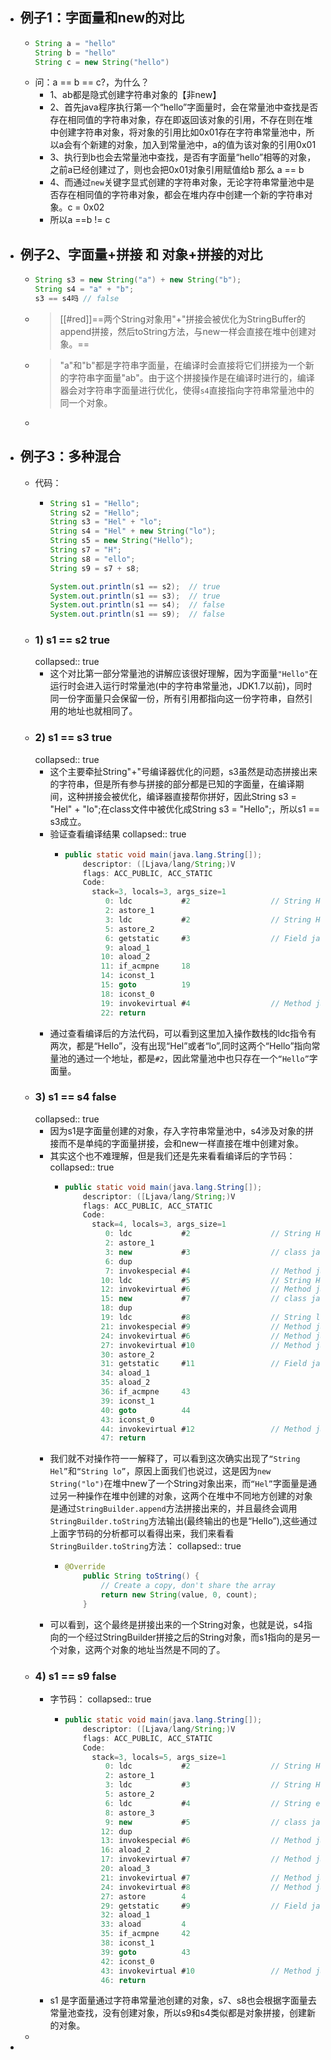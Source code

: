 - ## 例子1：字面量和new的对比
	- ```java
	  String a = "hello"
	  String b = "hello"
	  String c = new String("hello")  
	  ```
	- 问：a == b == c?，为什么？
		- 1、ab都是隐式创建字符串对象的【非new】
		- 2、首先java程序执行第一个“hello”字面量时，会在常量池中查找是否存在相同值的字符串对象，存在即返回该对象的引用，不存在则在堆中创建字符串对象，将对象的引用比如0x01存在字符串常量池中，所以a会有个新建的对象，加入到常量池中，a的值为该对象的引用0x01
		- 3、执行到b也会去常量池中查找，是否有字面量“hello”相等的对象，之前a已经创建过了，则也会把0x01对象引用赋值给b   那么  a == b
		- 4、而通过`new`关键字显式创建的字符串对象，无论字符串常量池中是否存在相同值的字符串对象，都会在堆内存中创建一个新的字符串对象。c = 0x02
		- 所以a ==b != c
- ## 例子2、字面量+拼接 和 对象+拼接的对比
	- ```java
	  String s3 = new String("a") + new String("b");
	  String s4 = "a" + "b";
	  s3 == s4吗 // false
	  ```
	- > [[#red]]==两个String对象用"+"拼接会被优化为StringBuffer的append拼接，然后toString方法，与new一样会直接在堆中创建对象。==
	- >"a"和"b"都是字符串字面量，在编译时会直接将它们拼接为一个新的字符串字面量"ab"。由于这个拼接操作是在编译时进行的，编译器会对字符串字面量进行优化，使得`s4`直接指向字符串常量池中的同一个对象。
	-
- ## 例子3：多种混合
	- 代码：
		- ```java
		  String s1 = "Hello";
		  String s2 = "Hello";
		  String s3 = "Hel" + "lo";
		  String s4 = "Hel" + new String("lo");
		  String s5 = new String("Hello");
		  String s7 = "H";
		  String s8 = "ello";
		  String s9 = s7 + s8;
		  
		  System.out.println(s1 == s2);  // true
		  System.out.println(s1 == s3);  // true
		  System.out.println(s1 == s4);  // false
		  System.out.println(s1 == s9);  // false
		  ```
	- ### 1) s1 == s2  true
	  collapsed:: true
		- 这个对比第一部分常量池的讲解应该很好理解，因为字面量`"Hello"`在运行时会进入运行时常量池(中的字符串常量池，JDK1.7以前)，同时同一份字面量只会保留一份，所有引用都指向这一份字符串，自然引用的地址也就相同了。
	- ### 2) s1 == s3 true
	  collapsed:: true
		- 这个主要牵扯String"+"号编译器优化的问题，s3虽然是动态拼接出来的字符串，但是所有参与拼接的部分都是已知的字面量，在编译期间，这种拼接会被优化，编译器直接帮你拼好，因此String s3 = "Hel" + "lo";在class文件中被优化成String s3 = "Hello";，所以s1 == s3成立。
		- 验证查看编译结果
		  collapsed:: true
			- ```JAVA
			  public static void main(java.lang.String[]);
			      descriptor: ([Ljava/lang/String;)V
			      flags: ACC_PUBLIC, ACC_STATIC
			      Code:
			        stack=3, locals=3, args_size=1
			           0: ldc           #2                  // String Hello
			           2: astore_1
			           3: ldc           #2                  // String Hello
			           5: astore_2
			           6: getstatic     #3                  // Field java/lang/System.out:Ljava/io/PrintStream;
			           9: aload_1
			          10: aload_2
			          11: if_acmpne     18
			          14: iconst_1
			          15: goto          19
			          18: iconst_0
			          19: invokevirtual #4                  // Method java/io/PrintStream.println:(Z)V
			          22: return
			  ```
		- 通过查看编译后的方法代码，可以看到这里加入操作数栈的ldc指令有两次，都是“Hello”，没有出现“Hel”或者“lo”,同时这两个“Hello”指向常量池的通过一个地址，都是`#2`，因此常量池中也只存在一个`“Hello”`字面量。
	- ### 3) s1 == s4 false
	  collapsed:: true
		- 因为s1是字面量创建的对象，存入字符串常量池中，s4涉及对象的拼接而不是单纯的字面量拼接，会和new一样直接在堆中创建对象。
		- 其实这个也不难理解，但是我们还是先来看看编译后的字节码：
		  collapsed:: true
			- ```java
			  public static void main(java.lang.String[]);
			      descriptor: ([Ljava/lang/String;)V
			      flags: ACC_PUBLIC, ACC_STATIC
			      Code:
			        stack=4, locals=3, args_size=1
			           0: ldc           #2                  // String Hello
			           2: astore_1
			           3: new           #3                  // class java/lang/StringBuilder
			           6: dup
			           7: invokespecial #4                  // Method java/lang/StringBuilder."<init>":()V
			          10: ldc           #5                  // String Hel
			          12: invokevirtual #6                  // Method java/lang/StringBuilder.append:(Ljava/lang/String;)Ljava/lang/StringBuilder;
			          15: new           #7                  // class java/lang/String
			          18: dup
			          19: ldc           #8                  // String lo
			          21: invokespecial #9                  // Method java/lang/String."<init>":(Ljava/lang/String;)V
			          24: invokevirtual #6                  // Method java/lang/StringBuilder.append:(Ljava/lang/String;)Ljava/lang/StringBuilder;
			          27: invokevirtual #10                 // Method java/lang/StringBuilder.toString:()Ljava/lang/String;
			          30: astore_2
			          31: getstatic     #11                 // Field java/lang/System.out:Ljava/io/PrintStream;
			          34: aload_1
			          35: aload_2
			          36: if_acmpne     43
			          39: iconst_1
			          40: goto          44
			          43: iconst_0
			          44: invokevirtual #12                 // Method java/io/PrintStream.println:(Z)V
			          47: return
			  ```
		- 我们就不对操作符一一解释了，可以看到这次确实出现了`“String Hel”`和`“String lo”`，原因上面我们也说过，这是因为`new String("lo")`在堆中new了一个String对象出来，而`“Hel”`字面量是通过另一种操作在堆中创建的对象，这两个在堆中不同地方创建的对象是通过`StringBuilder.append`方法拼接出来的，并且最终会调用`StringBuilder.toString`方法输出(最终输出的也是“Hello”),这些通过上面字节码的分析都可以看得出来，我们来看看`StringBuilder.toString`方法：
		  collapsed:: true
			- ```java
			  @Override
			      public String toString() {
			          // Create a copy, don't share the array
			          return new String(value, 0, count);
			      }
			  ```
		- 可以看到，这个最终是拼接出来的一个String对象，也就是说，s4指向的一个经过StringBuilder拼接之后的String对象，而s1指向的是另一个对象，这两个对象的地址当然是不同的了。
	- ### 4) s1 == s9 false
		- 字节码：
		  collapsed:: true
			- ```java
			  public static void main(java.lang.String[]);
			      descriptor: ([Ljava/lang/String;)V
			      flags: ACC_PUBLIC, ACC_STATIC
			      Code:
			        stack=3, locals=5, args_size=1
			           0: ldc           #2                  // String Hello
			           2: astore_1
			           3: ldc           #3                  // String H
			           5: astore_2
			           6: ldc           #4                  // String ello
			           8: astore_3
			           9: new           #5                  // class java/lang/StringBuilder
			          12: dup
			          13: invokespecial #6                  // Method java/lang/StringBuilder."<init>":()V
			          16: aload_2
			          17: invokevirtual #7                  // Method java/lang/StringBuilder.append:(Ljava/lang/String;)Ljava/lang/StringBuilder;
			          20: aload_3
			          21: invokevirtual #7                  // Method java/lang/StringBuilder.append:(Ljava/lang/String;)Ljava/lang/StringBuilder;
			          24: invokevirtual #8                  // Method java/lang/StringBuilder.toString:()Ljava/lang/String;
			          27: astore        4
			          29: getstatic     #9                  // Field java/lang/System.out:Ljava/io/PrintStream;
			          32: aload_1
			          33: aload         4
			          35: if_acmpne     42
			          38: iconst_1
			          39: goto          43
			          42: iconst_0
			          43: invokevirtual #10                 // Method java/io/PrintStream.println:(Z)V
			          46: return
			  ```
		- s1 是字面量通过字符串常量池创建的对象，s7、s8也会根据字面量去常量池查找，没有创建对象，所以s9和s4类似都是对象拼接，创建新的对象。
	-
-